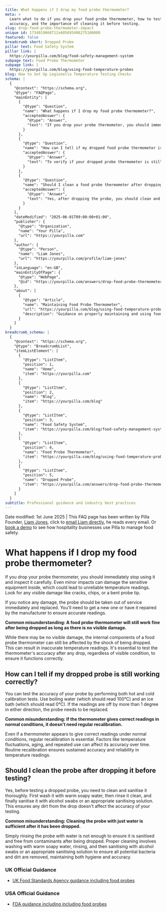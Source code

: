 ```yaml
---
title: What happens if I drop my food probe thermometer?
meta: >
  Learn what to do if you drop your food probe thermometer, how to test its
  accuracy, and the importance of cleaning it before testing.
slug: drop-food-probe-thermometer-impact
unique id: 1734019668712x605693406275106000
featured: false
breadcrumb short: Dropped Probe
pillar text: Food Safety System
pillar link: |
  https://yourpilla.com/blog/food-safety-management-system
subpage text: Food Probe Thermometer
subpage link: |
  https://yourpilla.com/blog/using-food-temperature-probes
blog: How to Set Up Legionella Temperature Testing Checks
schema: |
  {
    "@context": "https://schema.org",
    "@type": "FAQPage",
    "mainEntity": [
      {
        "@type": "Question",
        "name": "What happens if I drop my food probe thermometer?",
        "acceptedAnswer": {
          "@type": "Answer",
          "text": "If you drop your probe thermometer, you should immediately stop using it and inspect it carefully for any visible damage like cracks, chips, or a bent probe tip. If any damage is noted, the probe should be taken out of service and either replaced or repaired by the manufacturer to ensure it continues to provide accurate readings."
        }
      },
      {
        "@type": "Question",
        "name": "How can I tell if my dropped food probe thermometer is still working correctly?",
        "acceptedAnswer": {
          "@type": "Answer",
          "text": "To verify if your dropped probe thermometer is still accurate, perform hot and cold calibration tests. Place the probe in boiling water to check for a reading of 100°C and in an ice bath for a reading of 0°C. If the readings are off by more than 1 degree Celsius in either test, the probe needs to be replaced."
        }
      },
      {
        "@type": "Question",
        "name": "Should I clean a food probe thermometer after dropping it before testing?",
        "acceptedAnswer": {
          "@type": "Answer",
          "text": "Yes, after dropping the probe, you should clean and sanitise it thoroughly before testing its accuracy. Wash it with warm soapy water, rinse it clean, and sanitise it using alcohol swabs or a suitable sanitising solution. This is essential to ensure the accuracy of your testing and maintain hygiene."
        }
      }
    ],
    "dateModified": "2025-06-01T09:00:00+01:00",
    "publisher": {
      "@type": "Organization",
      "name": "Your Pilla",
      "url": "https://yourpilla.com"
    },
    "author": {
      "@type": "Person",
      "name": "Liam Jones",
      "url": "https://yourpilla.com/profile/liam-jones"
    },
    "inLanguage": "en-GB",
    "mainEntityOfPage": {
      "@type": "WebPage",
      "@id": "https://yourpilla.com/answers/drop-food-probe-thermometer-impact"
    },
    "about": [
      {
        "@type": "Article",
        "name": "Maintaining Food Probe Thermometer",
        "url": "https://yourpilla.com/blog/using-food-temperature-probes",
        "description": "Guidance on properly maintaining and using food probe thermometers to ensure accurate temperature readings and food safety."
      }
    ]
  }
breadcrumb_schema: |
  {
    "@context": "https://schema.org",
    "@type": "BreadcrumbList",
    "itemListElement": [
      {
        "@type": "ListItem",
        "position": 1,
        "name": "Home",
        "item": "https://yourpilla.com"
      },
      {
        "@type": "ListItem",
        "position": 2,
        "name": "Blog",
        "item": "https://yourpilla.com/blog"
      },
      {
        "@type": "ListItem",
        "position": 3,
        "name": "Food Safety System",
        "item": "https://yourpilla.com/blog/food-safety-management-system"
      },
      {
        "@type": "ListItem",
        "position": 4,
        "name": "Food Probe Thermometer",
        "item": "https://yourpilla.com/blog/using-food-temperature-probes"
      },
      {
        "@type": "ListItem",
        "position": 5,
        "name": "Dropped Probe",
        "item": "https://yourpilla.com/answers/drop-food-probe-thermometer-impact"
      }
    ]
  }
subtitle: Professional guidance and industry best practices
---
```


Date modified: 1st June 2025 | This FAQ page has been written by Pilla Founder, [Liam Jones](https://yourpilla.com/profile/liam-jones), click to [email Liam directly](https://mailto:liam@yourpilla.com/), he reads every email. Or [book a demo](https://calendly.com/pilla/demo) to see how hospitality businesses use Pilla to manage food safety.

# What happens if I drop my food probe thermometer?

If you drop your probe thermometer, you should immediately stop using it and inspect it carefully. Even minor impacts can damage the sensitive equipment inside, which could lead to unreliable temperature readings. Look for any visible damage like cracks, chips, or a bent probe tip.

If you notice any damage, the probe should be taken out of service immediately and replaced. You'll need to get a new one or have it repaired by the manufacturer to ensure accurate readings.

**Common misunderstanding: A food probe thermometer will still work fine after being dropped as long as there is no visible damage.**

While there may be no visible damage, the internal components of a food probe thermometer can still be affected by the shock of being dropped. This can result in inaccurate temperature readings. It's essential to test the thermometer's accuracy after any drop, regardless of visible condition, to ensure it functions correctly.

## How can I tell if my dropped probe is still working correctly?

You can test the accuracy of your probe by performing both hot and cold calibration tests. Use boiling water (which should read 100°C) and an ice bath (which should read 0°C). If the readings are off by more than 1 degree in either direction, the probe needs to be replaced.

**Common misunderstanding: If the thermometer gives correct readings in normal conditions, it doesn't need regular recalibration.**

Even if a thermometer appears to give correct readings under normal conditions, regular recalibration is essential. Factors like temperature fluctuations, aging, and repeated use can affect its accuracy over time. Routine recalibration ensures sustained accuracy and reliability in temperature readings.

## Should I clean the probe after dropping it before testing?

Yes, before testing a dropped probe, you need to clean and sanitise it thoroughly. First wash it with warm soapy water, then rinse it clean, and finally sanitise it with alcohol swabs or an appropriate sanitising solution. This ensures any dirt from the drop doesn't affect the accuracy of your testing.

**Common misunderstanding: Cleaning the probe with just water is sufficient after it has been dropped.**

Simply rinsing the probe with water is not enough to ensure it is sanitised and free from contaminants after being dropped. Proper cleaning involves washing with warm soapy water, rinsing, and then sanitising with alcohol swabs or an appropriate sanitising solution to ensure all potential bacteria and dirt are removed, maintaining both hygiene and accuracy.

### UK Official Guidance

-   [UK Food Standards Agency guidance including food probes](https://www.food.gov.uk/safety-hygiene/cooking-your-food)

### USA Official Guidance

-   [FDA guidance including including food probes](https://www.fda.gov/food/buy-store-serve-safe-food/refrigerator-thermometers-cold-facts-about-food-safety?utm_source=chatgpt.com)
